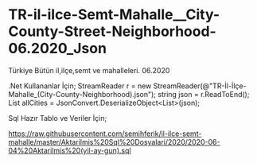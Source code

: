 # TR-il-ilce-Semt-Mahalle__City-County-Street-Neighborhood-06.2020_Json
Türkiye Bütün il,ilçe,semt ve mahalleleri. 06.2020


.Net Kullananlar İçin;
StreamReader r = new StreamReader(@"TR-İl-İlçe-Mahalle_(City-County-Neighborhood).json");
string json = r.ReadToEnd();
List<il> allCities = JsonConvert.DeserializeObject<List<il>>(json);
            

Sql Hazır Tablo ve Veriler İçin;

https://raw.githubusercontent.com/semihferik/il-ilce-semt-mahalle/master/Aktarilmis%20Sql%20Dosyalari/2020/2020-06-04%20Aktarilmis%20(yil-ay-gun).sql
